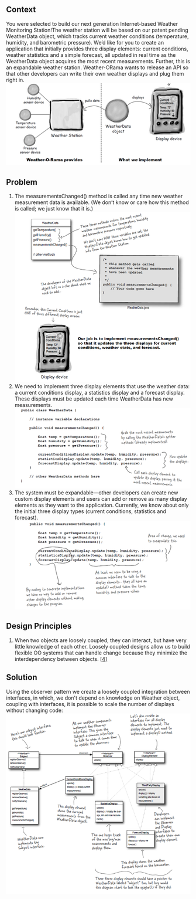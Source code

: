 ## Context
You were selected to build our next generation Internet-based Weather Monitoring Station!The weather station will be based on our patent pending WeatherData object, which tracks current weather conditions (temperature, humidity, and barometric pressure). Weʼd like
for you to create an application that initially provides three display elements: current conditions, weather statistics and a simple forecast, all updated in real time as the WeatherData object acquires the most recent measurements.
Further, this is an expandable weather station. Weather-ORama wants to release an API so that other developers can write their own weather displays and plug them right in.
![image](../../images/observer/context.png)

## Problem
1. The measurementsChanged() method is called any time new weather measurement data is available. (We don’t know or care how this method is called; we just know that it is.)
![image](../../images/observer/problem-1.png)
2. We need to implement three display elements that use the weather data: a current conditions display, a statistics display and a forecast display. These displays must be updated each time WeatherData has new measurements.
![image](../../images/observer/problem-2.png)
2. The system must be expandable—other developers can create new custom display elements and users can add or remove as many display elements as they want to the application. Currently, we know about only the initial three display types (current conditions, statistics and forecast).
![image](../../images/observer/problem-3.png)

## Design Principles
1. When two objects are loosely coupled, they can interact,
but have very little knowledge of each other. Loosely coupled designs allow us to build flexible OO systems that can handle change because they minimize the interdependency between objects. [[4]](../../design_principles.md#L4)

## Solution
Using the observer pattern we create a loosely coupled integration between interfaces, in which, we don't depend on knowledge on Weather object, coupling with interfaces, it is possible to scale the number of displays without changing code:
![image](../../images/observer/solution.png)
